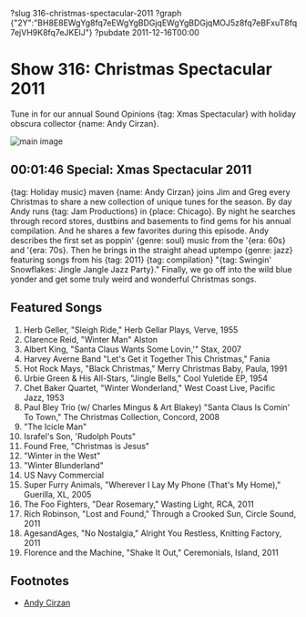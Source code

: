 ?slug 316-christmas-spectacular-2011
?graph {"2Y":"BH8E8EWgYg8fq7eEWgYgBDGjqEWgYgBDGjqMOJ5z8fq7eBFxuT8fq7ejVH9K8fq7eJKElJ"}
?pubdate 2011-12-16T00:00

# Show 316: Christmas Spectacular 2011
Tune in for our annual Sound Opinions {tag: Xmas Spectacular} with holiday obscura collector {name: Andy Cirzan}.

![main image](http://static.soundopinions.org/images/andycirzan.jpg)


## 00:01:46 Special: Xmas Spectacular 2011
{tag: Holiday music} maven {name: Andy Cirzan} joins Jim and Greg every Christmas to share a new collection of unique tunes for the season. By day Andy runs {tag: Jam Productions} in {place: Chicago}. By night he searches through record stores, dustbins and basements to find gems for his annual compilation. And he shares a few favorites during this episode. Andy describes the first set as poppin' {genre: soul} music from the '{era: 60s} and '{era: 70s}. Then he brings in the straight ahead uptempo {genre: jazz} featuring songs from his {tag: 2011} {tag: compilation} "{tag: Swingin' Snowflakes: Jingle Jangle Jazz Party}." Finally, we go off into the wild blue yonder and get some truly weird and wonderful Christmas songs.


## Featured Songs
1. Herb Geller, "Sleigh Ride," Herb Gellar Plays, Verve, 1955
2. Clarence Reid, "Winter Man" Alston
3. Albert King, "Santa Claus Wants Some Lovin,'" Stax, 2007
4. Harvey Averne Band "Let's Get it Together This Christmas," Fania
5. Hot Rock Mays, "Black Christmas," Merry Christmas Baby, Paula, 1991
6. Urbie Green & His All-Stars, "Jingle Bells," Cool Yuletide EP, 1954
7. Chet Baker Quartet, "Winter Wonderland," West Coast Live, Pacific Jazz, 1953
8. Paul Bley Trio (w/ Charles Mingus & Art Blakey) "Santa Claus Is Comin' To Town," The Christmas Collection, Concord, 2008
9. "The Icicle Man"
10. Israfel's Son, 'Rudolph Pouts"
11. Found Free, "Christmas is Jesus"
12. "Winter in the West"
13. "Winter Blunderland"
14. US Navy Commercial
15. Super Furry Animals, "Wherever I Lay My Phone (That's My Home)," Guerilla, XL, 2005
16. The Foo Fighters, "Dear Rosemary," Wasting Light, RCA, 2011
17. Rich Robinson, "Lost and Found," Through a Crooked Sun, Circle Sound, 2011
18. AgesandAges, "No Nostalgia," Alright You Restless, Knitting Factory, 2011
19. Florence and the Machine, "Shake It Out," Ceremonials, Island, 2011

## Footnotes
- [Andy Cirzan](http://www.falalalala.com/tag/andy-cirzan/)
